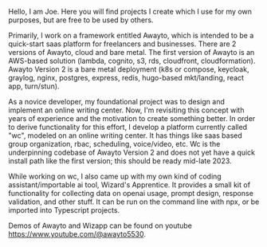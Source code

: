 Hello, I am Joe. Here you will find projects I create which I use for my own purposes, but are free to be used by others. 

Primarily, I work on a framework entitled Awayto, which is intended to be a quick-start saas platform for freelancers and businesses. There are 2 versions of Awayto, cloud and bare metal. The first version of Awayto is an AWS-based solution (lambda, cognito, s3, rds, cloudfront, cloudformation). Awayto Version 2 is a bare metal deployment (k8s or compose, keycloak, graylog, nginx, postgres, express, redis, hugo-based mkt/landing, react app, turn/stun).

As a novice developer, my foundational project was to design and implement an online writing center. Now, I'm revisiting this concept with years of experience and the motivation to create something better. In order to derive functionality for this effort, I develop a platform currently called "wc", modeled on an online writing center. It has things like saas based group organization, rbac, scheduling, voice/video, etc. Wc is the underpinning codebase of Awayto Version 2 and does not yet have a quick install path like the first version; this should be ready mid-late 2023.

While working on wc, I also came up with my own kind of coding assistant/importable ai tool, Wizard's Apprentice. It provides a small kit of functionality for collecting data on openai usage, prompt design, response validation, and other stuff. It can be run on the command line with npx, or be imported into Typescript projects.

Demos of Awayto and Wizapp can be found on youtube https://www.youtube.com/@awayto5530.
